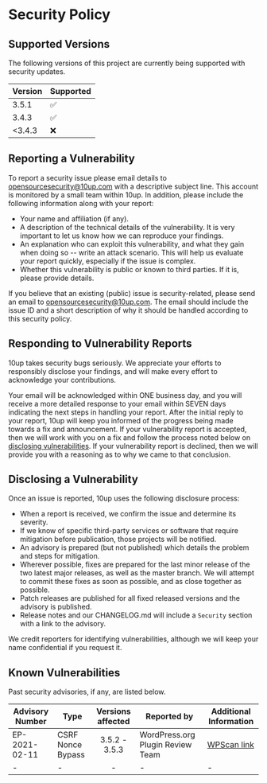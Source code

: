 # Security Policy

## Supported Versions

The following versions of this project are currently being supported with security updates.

| Version | Supported          |
| ------- | ------------------ |
| 3.5.1   | :white_check_mark: |
| 3.4.3   | :white_check_mark: |
| <3.4.3  | :x:                |

## Reporting a Vulnerability

To report a security issue please email details to opensourcesecurity@10up.com with a descriptive subject line.  This account is monitored by a small team within 10up.  In addition, please include the following information along with your report:

- Your name and affiliation (if any).
- A description of the technical details of the vulnerability.  It is very important to let us know how we can reproduce your findings.
- An explanation who can exploit this vulnerability, and what they gain when doing so -- write an attack scenario.  This will help us evaluate your report quickly, especially if the issue is complex.
- Whether this vulnerability is public or known to third parties.  If it is, please provide details.

If you believe that an existing (public) issue is security-related, please send an email to opensourcesecurity@10up.com.  The email should include the issue ID and a short description of why it should be handled according to this security policy.

## Responding to Vulnerability Reports

10up takes security bugs seriously.  We appreciate your efforts to responsibly disclose your findings, and will make every effort to acknowledge your contributions.

Your email will be acknowledged within ONE business day, and you will receive a more detailed response to your email within SEVEN days indicating the next steps in handling your report.  After the initial reply to your report, 10up will keep you informed of the progress being made towards a fix and announcement.  If your vulnerability report is accepted, then we will work with you on a fix and follow the process noted below on [disclosing vulnerabilities](#disclosing-a-vulnerability).  If your vulnerability report is declined, then we will provide you with a reasoning as to why we came to that conclusion.

## Disclosing a Vulnerability

Once an issue is reported, 10up uses the following disclosure process:

- When a report is received, we confirm the issue and determine its severity.
- If we know of specific third-party services or software that require mitigation before publication, those projects will be notified.
- An advisory is prepared (but not published) which details the problem and steps for mitigation.
- Wherever possible, fixes are prepared for the last minor release of the two latest major releases, as well as the master branch.  We will attempt to commit these fixes as soon as possible, and as close together as possible.
- Patch releases are published for all fixed released versions and the advisory is published.
- Release notes and our CHANGELOG.md will include a `Security` section with a link to the advisory.

We credit reporters for identifying vulnerabilities, although we will keep your name confidential if you request it.

## Known Vulnerabilities

Past security advisories, if any, are listed below.

| Advisory Number | Type               | Versions affected | Reported by           | Additional Information      |
|-----------------|--------------------|:-----------------:|-----------------------|-----------------------------|
| EP-2021-02-11 | CSRF Nonce Bypass | 3.5.2 - 3.5.3 | WordPress.org Plugin Review Team | [WPScan link](https://wpscan.com/vulnerability/ce655810-bd08-4042-ac3d-63def5c76994) |
| -               | -                  | -                 | -                     | -                           |
